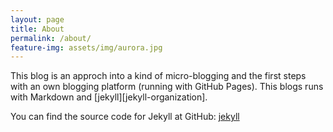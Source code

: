 ```yaml
---
layout: page
title: About
permalink: /about/
feature-img: assets/img/aurora.jpg
---
```


This blog is an approch into a kind of micro-blogging and the first steps with an own blogging platform (running with GitHub Pages). This blogs runs with Markdown and [jekyll][jekyll-organization].

You can find the source code for Jekyll at GitHub:
[jekyll](https://github.com/jekyll/jekyll)

